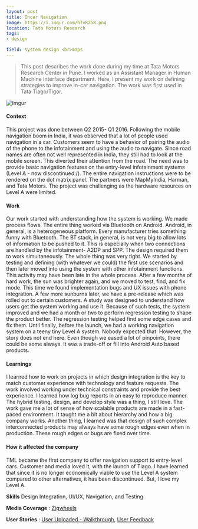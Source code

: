```yaml
---
layout: post
title: Incar Navigation
image: https://i.imgur.com/h7vR258.png
location: Tata Motors Research
tags:
- design

field: system design <br>maps
---
```


> This post describes the work done during my time at Tata Motors Research Center in Pune. I worked as an Assistant Manager in Human Machine Interface department. Here, I present my work on defining strategies to improve in-car navigation. The work was first used in Tata Tiago/Tigor.

![Imgur](https://i.imgur.com/XInwt0L.jpg)


<h4>Context</h4>
This project was done between Q2 2015- Q1 2016. Following the mobile navigation boom in India, it was observed that a lot of people used navigation in a car. Customers seem to have a behavior of pairing the audio of the phone to the infotainment and using the audio to navigate. Since road names are often not well represented in India, they still had to look at the mobile screen. This diverted their attention from the road. The need was to provide basic navigation features on the entry-level infotainment systems (Level A - now discontinued:/). The entire navigation instructions were to be rendered on the dot matrix panel. The partners were MapMyIndia, Harman, and Tata Motors. The project was challenging as the hardware resources on Level A were limited.


<h4>Work</h4>
Our work started with understanding how the system is working. We made process flows. The entire thing worked via Bluetooth on Android. Android, in general, is a heterogeneous platform. Every manufacturer tries something funny with Bluetooth. The BT stack, in general, is not very big to allow lots of information to be pushed to it. This is especially when two connections are handled by the infotainment- A2DP and SPP. The design required them to work simultaneously. The whole thing was very tight. We started by testing and defining (with whatever we could) the first use scenarios and then later moved into using the system with other infotainment functions. This activity may have been late in the whole process. After a few months of hard work, the sun was brighter again, and we moved to test, find, and fix mode. This time we found implementation bugs and UX issues with phone integration. A few more sunburns later, we have a pre-release which was rolled out to certain customers. A study was designed to understand how users get the system working and use it.  Because of such tests, the system improved and we had a month or two to perform regression testing to shape the product better. The regression testing helped find some edge cases and fix them. Until finally, before the launch, we had a working navigation system on a teeny tiny Level A system. Nobody expected that. However, the story does not end here. Even though we eased a lot of pinpoints, there could be some always. It was a trade-off or fill into Android Auto based products.



<h4>Learnings</h4>
I learned how to work on projects in which design integration is the key to match customer experience with technology and feature requests. The work involved working under technical constraints and provide the best experience. I learned how log bug reports in an easy to reproduce manner. The hybrid testing, design, and develop style was a thing, I still love. The work gave me a lot of sense of how scalable products are made in a fast-paced environment. It taught me a bit about hierarchy and how a big company works. Another thing, I learned was that design of such complex interconnected products may always have some rough edges even when in production. These rough edges or bugs are fixed over time.


<h4>How it affected the company</h4>
TML became the first company to offer navigation support to entry-level cars. Customer and media loved it, with the launch of Tiago. I have learned that since it is no longer economically viable to use the Level A system compared to other alternatives, it has been discontinued. But, I love my Level A.


**Skills** Design Integration, UI/UX, Navigation, and Testing

**Media Coverage** : [Zigwheels](https://www.zigwheels.com/reviews-advice/reviews/tata-tiago-hatchback-review/23820/#leadform)

**User Stories** : [User Uploaded - Walkthrough](https://www.youtube.com/watch?v=3Tth7RCsSjg), [User Feedback](https://www.youtube.com/watch?v=NZL3Xd5ABY0) 




  


 

